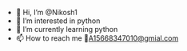 - 👋 Hi, I’m @Nikosh1
- 👀 I’m interested in python
- 🌱 I’m currently learning python
- 📫 How to reach me 📧A15668347010@gmial.com

<!---
Nikosh1/Nikosh1 is a ✨ special ✨ repository because its `README.md` (this file) appears on your GitHub profile.
You can click the Preview link to take a look at your changes.
--->
